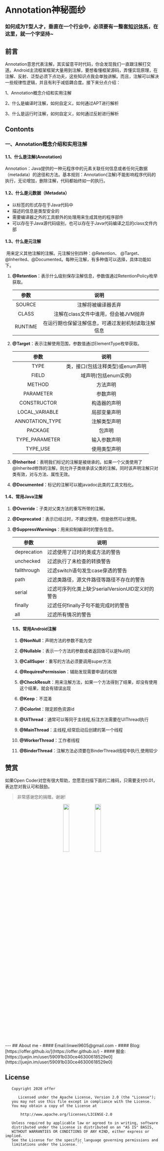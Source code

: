 # Annotation神秘面纱

### 如何成为T型人才，垂直在一个行业中，必须要有一整套[知识体系](https://github.com/WeiSmart/Android-Advanced-CloudMap)，在这里，就一个字坚持~

## 前言

Annotation意思代表注解，其实留意平时代码，你会发现我们一直跟注解打交道。Android主流框架框架大量用到注解，要想看懂框架源码，弄懂实现原理，在注解、反射、泛型必须下点功夫，这些知识点我会单独讲解。而且，注解可以解决一些规律性逻辑，并且有利于减低耦合度。接下来分点介绍：

1、Annotation概念介绍和实用注解

2、什么是编译时注解，如何自定义，如何通过APT进行解析

3、什么是运行时注解，如何自定义，如何通过反射进行解析

## Contonts

### 一、Annotation概念介绍和实用注解

#### 1.1、什么是注解(**Annotation**)

​            Annotation：Java提供的一种元程序中的元素关联任何信息或者任何元数据（metadata）的途径和方法。基本规则：Annotation(注解)不能影响程序代码的执行，无论增加，删除注解，代码都始终如一的执行。

#### 1.2、什么是元数据（**Metadata**）

- 以标签的形式存在于Java代码中
- 描述的信息是类型安全的
- 需要编译器之外的工具额外的处理用来生成其他的程序部件
- 可以存在于Java源代码级别，也可以存在于Java代码编译之后的class文件内部

#### 1.3、什么是元注解

​			用来定义其他注解的注解。元注解分别四种：@Retention、 @Target、@Inherited、@Documented。每种元注解，有多种值可以选择，具体功能如下。

1. **@Retention**：表示什么级别保存注解信息，参数值通过RetentionPolicy枚举获取。

   | **参数** |                      **说明**                      |
   | :------: | :------------------------------------------------: |
   |  SOURCE  |                 注解将被编译器丢弃                 |
   |  CLASS   |        注解在class文件中谁用，但会被JVM抛弃        |
   | RUNTIME  | 在运行期也保留注解信息，可通过发射机制读取注解信息 |

2. **@Target**：表示注解使用范围，参数值通过ElementType枚举获取。

   |      参数       |               说明               |
   | :-------------: | :------------------------------: |
   |      TYPE       | 类，接口(包括注释类型)或enum声明 |
   |      FIELD      |       域声明(包括enum实例)       |
   |     METHOD      |             方法声明             |
   |    PARAMETER    |             参数声明             |
   |   CONSTRUCTOR   |           构造器的声明           |
   | LOCAL_VARIABLE  |           局部变量声明           |
   | ANNOTATION_TYPE |           注解类型声明           |
   |     PACKAGE     |              包声明              |
   | TYPE_PARAMETER  |           输入参数声明           |
   |    TYPE_USE     |           使用类型声明           |

   

3. **@Inherited**：表明我们标记的注解是被继承的。如果一个父类使用了@Inherited修饰的注解，则允许子类继承该父类的注解。同时该声明注解只对类有效，对与方法、属性无效。

4. **@Documented**：标记的注解可以被javadoc此类的工具文档化。

#### 1.4、常用Java注解

1. **@Override**：子类对父类方法的重写所带的注解。

2. **@Deprecated**：表示已经过时，不建议使用，但是依然可以使用。

3. **@SuppressWarnings**：用来抑制编译时的警告信息。

   | **参数**    | **说明**                                         |
   | ----------- | ------------------------------------------------ |
   | deprecation | 过滤使用了过时的类或方法的警告                   |
   | unchecked   | 过滤执行了未检查的转换警告                       |
   | fallthrough | 过滤switch语句发生case穿透的警告                 |
   | path        | 过滤类路径，源文件路径等路径不存在的警告         |
   | serial      | 过滤可序列化类上缺少serialVersionUID定义时的警告 |
   | finally     | 过滤任何finally子句不能完成时的警告              |
   | all         | 过滤所有情况的警告                               |

   #### 1.5、常用Android注解

   1. **@NonNull**：声明方法的参数不能为空

   2. **@Nullable**：表示一个方法的参数或者返回值可以是Null的

   3. **@CallSuper**：重写的方法必须要调用super方法

   4. **@RequiresPermission**：辅助发现需要申请的权限

   5. **@CheckResult**：用来注解方法，如果一个方法得到了结果，却没有使用这个结果，就会有错误出现

   6. **@Keep**：不混淆

   7. **@ColorInt**：限定颜色资源id

   8. **@UiThread**：通常可以等同于主线程,标注方法需要在UIThread执行

   9. **@MainThread**：主线程,经常启动后创建的第一个线程

   10. **@WorkerThread**：工作者线程

   11. **@BinderThread**：注解方法必须要在BinderThread线程中执行,使用较少



## 赞赏

如果Open Coder对您有很大帮助，您愿意扫描下面的二维码，只需要支付0.01，表达您对我认可和鼓励。
> 非常感谢您的捐赠。谢谢!

<div align="center">
<img src="https://github.com/WeiSmart/tablayout/blob/master/screenshots/weixin_pay.jpg" width=20%>
<img src="https://github.com/WeiSmart/tablayout/blob/master/screenshots/zifubao_pay.jpg" width=20%>
</div>
---
## About me
- #### Email:linwei9605@gmail.com   
- #### Blog: [https://offer.github.io/](https://offer.github.io/)
- #### 掘金: [https://juejin.im/user/59091b030ce46300618529e0](https://juejin.im/user/59091b030ce46300618529e0)

## License
```
   Copyright 2020 offer

      Licensed under the Apache License, Version 2.0 (the "License");
   you may not use this file except in compliance with the License.
   You may obtain a copy of the License at

       http://www.apache.org/licenses/LICENSE-2.0

   Unless required by applicable law or agreed to in writing, software
   distributed under the License is distributed on an "AS IS" BASIS,
   WITHOUT WARRANTIES OR CONDITIONS OF ANY KIND, either express or implied.
   See the License for the specific language governing permissions and
   limitations under the License.```

```
